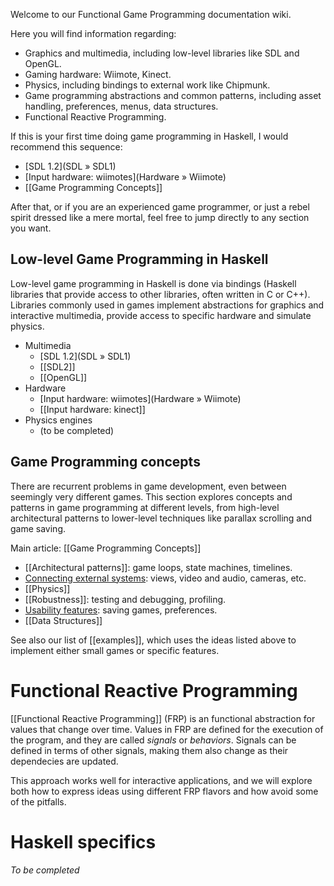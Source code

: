 Welcome to our Functional Game Programming documentation wiki.

Here you will find information regarding:
* Graphics and multimedia, including low-level libraries like SDL and OpenGL.
* Gaming hardware: Wiimote, Kinect.
* Physics, including bindings to external work like Chipmunk.
* Game programming abstractions and common patterns, including asset handling,
preferences, menus, data structures.
* Functional Reactive Programming.

If this is your first time
doing game programming in Haskell, I would recommend this sequence:

* [SDL 1.2](SDL » SDL1)
* [Input hardware: wiimotes](Hardware » Wiimote)
* [[Game Programming Concepts]]

After that, or if you are an experienced game programmer, or just a rebel
spirit dressed like a mere mortal, feel free to jump directly to any section you
want.

## Low-level Game Programming in Haskell

Low-level game programming in Haskell is done via bindings (Haskell
libraries that provide access to other libraries, often written in
C or C++). Libraries commonly used in games implement abstractions
for graphics and interactive multimedia, provide access to specific hardware
and simulate physics.

* Multimedia
  * [SDL 1.2](SDL » SDL1)
  * [[SDL2]]
  * [[OpenGL]]
* Hardware
  * [Input hardware: wiimotes](Hardware » Wiimote)
  * [[Input hardware: kinect]]
* Physics engines
  * (to be completed)

## Game Programming concepts

There are recurrent problems in game development, even between seemingly
very different games. This section explores concepts and patterns in game
programming at different levels, from high-level architectural patterns
to lower-level techniques like parallax scrolling and game saving.

Main article: [[Game Programming Concepts]]

* [[Architectural patterns]]: game loops, state machines, timelines.
* [Connecting external systems](Multimedia): views, video and audio, cameras, etc.
* [[Physics]]
* [[Robustness]]: testing and debugging, profiling.
* [Usability features](Usability): saving games, preferences.
* [[Data Structures]]

See also our list of [[examples]], which uses the ideas listed above to implement
either small games or specific features.

# Functional Reactive Programming

[[Functional Reactive Programming]] (FRP) is an functional abstraction for
values that change over time. Values in FRP are defined for the execution of
the program, and they are called *signals* or *behaviors*. Signals can be
defined in terms of other signals, making them also change as their dependecies
are updated.

This approach works well for interactive applications, and we will explore both
how to express ideas using different FRP flavors and how avoid some of the
pitfalls.

# Haskell specifics

*To be completed*
